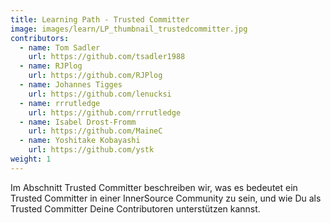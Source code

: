 ```yaml
---
title: Learning Path - Trusted Committer
image: images/learn/LP_thumbnail_trustedcommitter.jpg
contributors:
  - name: Tom Sadler
    url: https://github.com/tsadler1988
  - name: RJPlog
    url: https://github.com/RJPlog
  - name: Johannes Tigges
    url: https://github.com/lenucksi
  - name: rrrutledge
    url: https://github.com/rrrutledge
  - name: Isabel Drost-Fromm
    url: https://github.com/MaineC
  - name: Yoshitake Kobayashi
    url: https://github.com/ystk
weight: 1
---
```


Im Abschnitt Trusted Committer beschreiben wir, was es bedeutet ein Trusted Committer in einer InnerSource Community zu sein, und wie Du als Trusted Committer Deine Contributoren unterstützen kannst.
<!--- This file autogenerated from https://github.com/InnerSourceCommons/InnerSourceLearningPath/blob/master/scripts -->